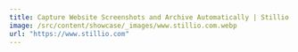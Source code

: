 ```yaml
---
title: Capture Website Screenshots and Archive Automatically | Stillio
image: /src/content/showcase/_images/www.stillio.com.webp
url: "https://www.stillio.com"
---
```

